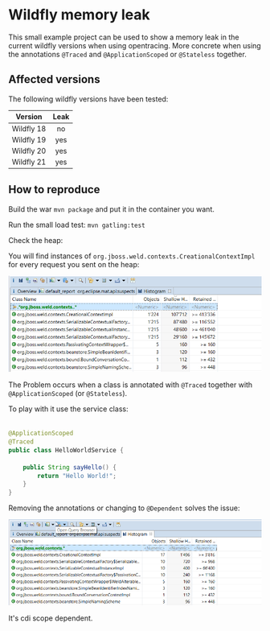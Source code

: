 # Wildfly memory leak
This small example project can be used to show a memory leak in the current wildfly versions when using opentracing.
More concrete when using the annotations `@Traced` and `@ApplicationScoped` or `@Stateless` together.

## Affected versions

The following wildfly versions have been tested: 

| Version    |      Leak     |
|------------|:-------------:|
| Wildfly 18 | no
| Wildfly 19 | yes
| Wildfly 20 | yes
| Wildfly 21 | yes

## How to reproduce

Build the war `mvn package` and put it in the container you want.

Run the small load test: `mvn gatling:test`

Check the heap: 

You will find instances of `org.jboss.weld.contexts.CreationalContextImpl` for every request you sent on the heap: 

![Bad Heapdump](bad_heapdump.png)

The Problem occurs when a class is annotated with `@Traced` together with `@ApplicationScoped` (or `@Stateless`).

To play with it use the service class: 

```java

@ApplicationScoped
@Traced
public class HelloWorldService {

    public String sayHello() {
        return "Hello World!";
    }
}

```

Removing the annotations or changing to `@Dependent` solves the issue: 

![Good Heapdump](good_heapdump.png)

It's cdi scope dependent.